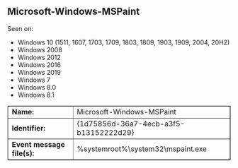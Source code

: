 ## Microsoft-Windows-MSPaint

Seen on:
* Windows 10 (1511, 1607, 1703, 1709, 1803, 1809, 1903, 1909, 2004, 20H2)
* Windows 2008
* Windows 2012
* Windows 2016
* Windows 2019
* Windows 7
* Windows 8.0
* Windows 8.1

<table border="1" class="docutils">
  <tbody>
    <tr>
      <td><b>Name:</b></td>
      <td>Microsoft-Windows-MSPaint</td>
    </tr>
    <tr>
      <td><b>Identifier:</b></td>
      <td>{1d75856d-36a7-4ecb-a3f5-b13152222d29}</td>
    </tr>
    <tr>
      <td><b>Event message file(s):</b></td>
      <td>%systemroot%\system32\mspaint.exe</td>
    </tr>
  </tbody>
</table>

&nbsp;

